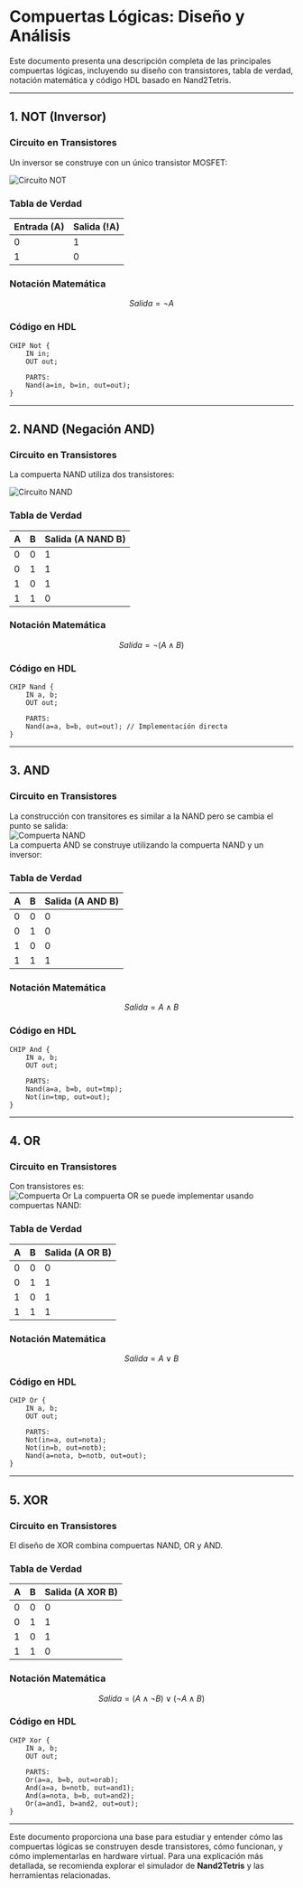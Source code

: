 
# Compuertas Lógicas: Diseño y Análisis

Este documento presenta una descripción completa de las principales compuertas lógicas, incluyendo su diseño con transistores, tabla de verdad, notación matemática y código HDL basado en Nand2Tetris.

---

## 1. NOT (Inversor)

### Circuito en Transistores
Un inversor se construye con un único transistor MOSFET:

![Circuito NOT](http://hyperphysics.phy-astr.gsu.edu/hbasees/Electronic/imgdig/notinv.gif)

### Tabla de Verdad
| Entrada (A) | Salida (!A) |
|-------------|-------------|
| 0           | 1           |
| 1           | 0           |

### Notación Matemática
$$
Salida = \neg A
$$

### Código en HDL
```hdl
CHIP Not {
    IN in;
    OUT out;

    PARTS:
    Nand(a=in, b=in, out=out);
}
```

---

## 2. NAND (Negación AND)

### Circuito en Transistores
La compuerta NAND utiliza dos transistores:

![Circuito NAND](http://hyperphysics.phy-astr.gsu.edu/hbasees/Electronic/ietron/nand4.gif)   

### Tabla de Verdad
| A | B | Salida (A NAND B) |
|---|---|-------------------|
| 0 | 0 | 1                 |
| 0 | 1 | 1                 |
| 1 | 0 | 1                 |
| 1 | 1 | 0                 |

### Notación Matemática
$$
Salida = \neg (A \land B)
$$

### Código en HDL
```hdl
CHIP Nand {
    IN a, b;
    OUT out;

    PARTS:
    Nand(a=a, b=b, out=out); // Implementación directa
}
```

---

## 3. AND

### Circuito en Transistores
La construcción con transitores es similar a la NAND pero se cambia el punto se salida:   
![Compuerta NAND](http://hyperphysics.phy-astr.gsu.edu/hbasees/Electronic/ietron/and4.gif)   
La compuerta AND se construye utilizando la compuerta NAND y un inversor:

### Tabla de Verdad
| A | B | Salida (A AND B) |
|---|---|------------------|
| 0 | 0 | 0                |
| 0 | 1 | 0                |
| 1 | 0 | 0                |
| 1 | 1 | 1                |

### Notación Matemática
$$
Salida = A \land B
$$

### Código en HDL
```hdl
CHIP And {
    IN a, b;
    OUT out;

    PARTS:
    Nand(a=a, b=b, out=tmp);
    Not(in=tmp, out=out);
}
```

---

## 4. OR

### Circuito en Transistores
Con transistores es:   
![Compuerta Or](http://hyperphysics.phy-astr.gsu.edu/hbasees/Electronic/ietron/or4.gif)
La compuerta OR se puede implementar usando compuertas NAND:

### Tabla de Verdad
| A | B | Salida (A OR B) |
|---|---|-----------------|
| 0 | 0 | 0               |
| 0 | 1 | 1               |
| 1 | 0 | 1               |
| 1 | 1 | 1               |

### Notación Matemática
$$
Salida = A \lor B
$$

### Código en HDL
```hdl
CHIP Or {
    IN a, b;
    OUT out;

    PARTS:
    Not(in=a, out=nota);
    Not(in=b, out=notb);
    Nand(a=nota, b=notb, out=out);
}
```

---

## 5. XOR

### Circuito en Transistores
El diseño de XOR combina compuertas NAND, OR y AND.

### Tabla de Verdad
| A | B | Salida (A XOR B) |
|---|---|------------------|
| 0 | 0 | 0                |
| 0 | 1 | 1                |
| 1 | 0 | 1                |
| 1 | 1 | 0                |

### Notación Matemática
$$
Salida = (A \land \neg B) \lor (\neg A \land B)
$$

### Código en HDL
```hdl
CHIP Xor {
    IN a, b;
    OUT out;

    PARTS:
    Or(a=a, b=b, out=orab);
    And(a=a, b=notb, out=and1);
    And(a=nota, b=b, out=and2);
    Or(a=and1, b=and2, out=out);
}
```

---

Este documento proporciona una base para estudiar y entender cómo las compuertas lógicas se construyen desde transistores, cómo funcionan, y cómo implementarlas en hardware virtual. Para una explicación más detallada, se recomienda explorar el simulador de **Nand2Tetris** y las herramientas relacionadas.
